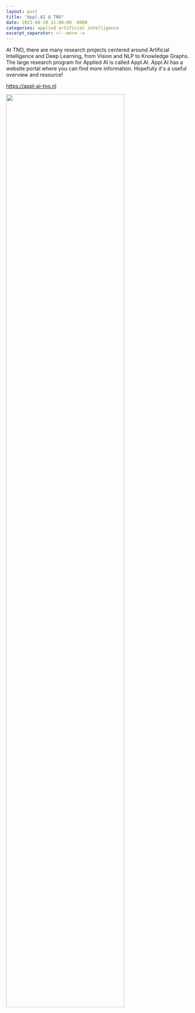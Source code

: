 ```yaml
---
layout: post
title: "Appl.AI @ TNO"
date: 2021-08-20 11:00:00 -0000
categories: applied artificial intelligence
excerpt_separator: <!--more-->
---
```


At TNO, there are many research projects centered around Artificial Intelligence and Deep Learning, from Vision and NLP to Knowledge Graphs.
The large research program for Applied AI is called Appl.AI. 
Appl.AI has a website portal where you can find more information. 
Hopefully it's a useful overview and resource!

<a href="https://appl-ai-tno.nl">https://appl-ai-tno.nl</a>

<img src="https://gertjanburghouts.github.io/pictures/appl-ai.jpg" width="80%">
